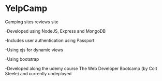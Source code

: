 # YelpCamp
Camping sites reviews site

-Developed using NodeJS, Express and MongoDB

-Includes user authentication using Passport

-Using ejs for dynamic views

-Using bootstrap

-Developed along the udemy course The Web Developer Bootcamp (by Colt Steele) and currently undeployed
